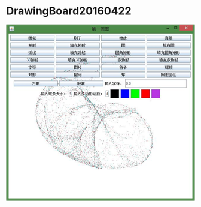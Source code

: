 # DrawingBoard20160422
![Alt text](https://github.com/Traipd/DrawingBoard20160422/raw/master/Demo.jpg)
